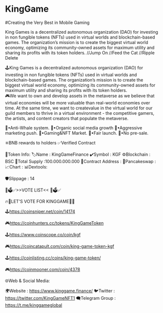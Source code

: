 # KingGame
#Creating the Very Best in Mobile Gaming

King Games is a decentralized autonomous organization (DAO) for investing in non fungible tokens (NFTs) used in virtual worlds and blockchain-based games.
The organization’s mission is to create the biggest virtual world economy, optimizing its community-owned assets for maximum utility and sharing its profits with its token holders.
//Jump On
//Feed the Cat
//Ripple Delete


🕹King Games is a decentralized autonomous organization (DAO) for investing in non fungible tokens (NFTs) used in virtual worlds and blockchain-based games. The organization’s mission is to create the biggest virtual world economy, optimizing its community-owned assets for maximum utility and sharing its profits with its token holders.  
🎮We want to own and develop assets in the metaverse as we believe that virtual economies will be more valuable than real-world economies over time. At the same time, we want to createvalue in the virtual world for our guild members to thrive in a virtual environment - the competitive gamers, the artists, and content creators that populate the metaverse.

🔰•Anti-Whale system. 
🔰•Organic social media growth
🔰•Aggressive marketing push.
🔰•Gaming&NFT Market.
🔰•Fair launch.
🔰•No pre-sale.

✳️BNB rewards to holders
✅Verified Contract 

📝Token Info: 
🏷Name : KingGameFinance
✔️Symbol : KGF
⚙️Blockchain : BSC
🛑Total Supply :100.000.000.000
📝Contract Address : 
🥞Pancakeswap : 
📈Chart : 
📊Dextools:

🛡Slippage : 14

📝🗳✅>>VOTE LIST<< 📝🗳✅ 

🔥🚀LET'S VOTE FOR KINGGAME🚀🔥 

🕹https://coinsniper.net/coin/14174 

🎮https://coinhunters.cc/tokens/KingGameToken 

🕹https://www.coinscope.co/coin/kgf 

🎮https://coincatapult.com/coin/king-game-token-kgf 

🕹https://coinlisting.cc/coins/king-game-token/ 

🎮https://coinmooner.com/coin/4378 


🌐Web & Social Media:

🌍Website : https://www.kinggame.finance/
🐦Twitter : https://twitter.com/KingGameNFT1
🗨Telegram Group : https://t.me/kinggameglobal
